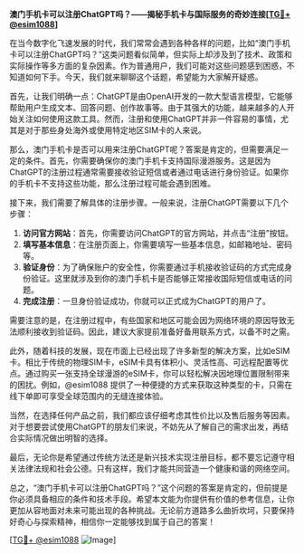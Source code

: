 **澳门手机卡可以注册ChatGPT吗？——揭秘手机卡与国际服务的奇妙连接[[TG💪+ @esim1088](https://t.me/s/esim1088)]**

在当今数字化飞速发展的时代，我们常常会遇到各种各样的问题，比如“澳门手机卡可以注册ChatGPT吗？”这类问题看似简单，但实际上却涉及到了技术、政策和实际操作等多方面的复杂因素。作为普通用户，我们可能对这些问题感到困惑，不知道如何下手。今天，我们就来聊聊这个话题，希望能为大家解开疑惑。

首先，让我们明确一点：ChatGPT是由OpenAI开发的一款大型语言模型，它能够帮助用户生成文本、回答问题、创作故事等。由于其强大的功能，越来越多的人开始关注如何使用这款工具。然而，注册和使用ChatGPT并非一件容易的事情，尤其是对于那些身处海外或使用特定地区SIM卡的人来说。

那么，澳门手机卡是否可以用来注册ChatGPT呢？答案是肯定的，但需要满足一定的条件。首先，你需要确保你的澳门手机卡支持国际漫游服务。这是因为ChatGPT的注册过程通常需要接收验证短信或者通过电话进行身份验证。如果你的手机卡不支持这些功能，那么注册过程可能会遇到困难。

接下来，我们需要了解具体的注册步骤。一般来说，注册ChatGPT需要以下几个步骤：

1. **访问官方网站**：首先，你需要访问ChatGPT的官方网站，并点击“注册”按钮。
2. **填写基本信息**：在注册页面上，你需要填写一些基本信息，如邮箱地址、密码等。
3. **验证身份**：为了确保账户的安全性，你需要通过手机接收验证码的方式完成身份验证。这里就涉及到你的澳门手机卡是否能够正常接收国际短信或电话的问题。
4. **完成注册**：一旦身份验证成功，你就可以正式成为ChatGPT的用户了。

需要注意的是，在注册过程中，有些国家和地区可能会因为网络环境的原因导致无法顺利接收到验证码。因此，建议大家提前准备好备用联系方式，以备不时之需。

此外，随着科技的发展，现在市面上已经出现了许多新型的解决方案，比如eSIM卡。相比于传统的物理SIM卡，eSIM卡具有体积小、灵活性高、可远程配置等优点。通过购买一张支持全球漫游的eSIM卡，你可以轻松解决因地理位置限制带来的困扰。例如，@esim1088 提供了一种便捷的方式来获取这种类型的卡，只需在线下单即可享受全球范围内的无缝连接体验。

当然，在选择任何产品之前，我们都应该仔细考虑其性价比以及售后服务等因素。对于想要尝试使用ChatGPT的朋友们来说，不妨先从了解自己的需求出发，再结合实际情况做出明智的选择。

最后，无论你是希望通过传统方法还是新兴技术实现注册目标，都不要忘记遵守相关法律法规和社会公德。只有这样，我们才能共同营造一个健康和谐的网络空间。

总之，“澳门手机卡可以注册ChatGPT吗？”这个问题的答案是肯定的，但前提是你必须具备相应的条件和技术手段。希望本文能为你提供有价值的参考信息，让你更加从容地面对未来可能出现的各种挑战。无论前方道路多么曲折坎坷，只要保持好奇心与探索精神，相信你一定能够找到属于自己的答案！

[[TG💪+ @esim1088](https://t.me/s/esim1088) ![Image](https://i.postimg.cc/4NQfJmqS/Snipaste-2025-05-13-00-14-12.png)]